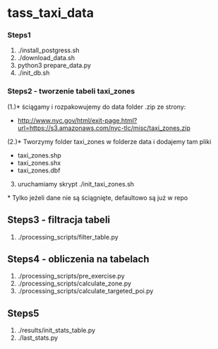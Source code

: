 # tass_taxi_data

### Steps1

1. ./install_postgress.sh
2. ./download_data.sh
3. python3 prepare_data.py
4. ./init_db.sh

### Steps2 - tworzenie tabeli taxi_zones
(1.)* ściągamy i rozpakowujemy do data folder .zip ze strony:
- http://www.nyc.gov/html/exit-page.html?url=https://s3.amazonaws.com/nyc-tlc/misc/taxi_zones.zip

(2.)* Tworzymy folder taxi_zones w folderze data i dodajemy tam pliki
- taxi_zones.shp
- taxi_zones.shx
- taxi_zones.dbf
3. uruchamiamy skrypt ./init_taxi_zones.sh

\* Tylko jeżeli dane nie są ściągnięte, defaultowo są już w repo

## Steps3 - filtracja tabeli
1. ./processing_scripts/filter_table.py 

## Steps4 - obliczenia na tabelach
1. ./processing_scripts/pre_exercise.py
2. ./processing_scripts/calculate_zone.py
3. ./processing_scripts/calculate_targeted_poi.py

## Steps5
1. ./results/init_stats_table.py 
2. ./last_stats.py


